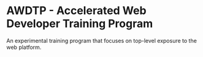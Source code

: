# AWDTP - Accelerated Web Developer Training Program

An experimental training program that focuses on top-level exposure to the web platform.
